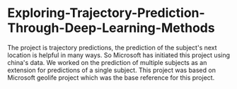 # Exploring-Trajectory-Prediction-Through-Deep-Learning-Methods

The project is trajectory predictions, the prediction of the subject's next location is helpful in many ways. So Microsoft has initiated this project using china's data. We worked on the prediction of multiple subjects as an extension for predictions of a single subject. This project was based on Microsoft geolife project which was the base reference for this project.
